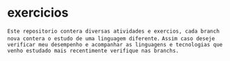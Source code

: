 # exercicios
`Este repositorio contera diversas atividades e exercios, cada branch nova contera o estudo de uma linguagem diferente.`
`Assim caso deseje verificar meu desempenho e acompanhar as linguagens e tecnologias que venho estudado mais recentimente verifique nas branchs.`
